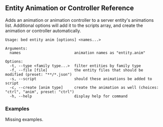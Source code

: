 ## Entity Animation or Controller Reference

Adds an animation or animation controller to a server entity's animations list. Additional options will add it to the scripts array, and create the animation or controller automatically.

```
Usage: bed entity anim [options] <names...>

Arguments:
  names                        animation names as "entity.anim"

Options:
  -t, --type <family type...>  filter entities by family type
  -f, --file [file]            the entity files that should be modified (preset: "**/*.json")
  -s, --script                 should these animations be added to script
  -c, --create [anim type]     create the animation as well (choices: "ctrl", "anim", preset: "ctrl")
  -h, --help                   display help for command
```

### Examples

Missing examples.